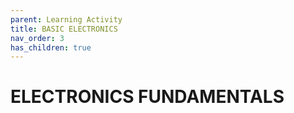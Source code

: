 ```yaml
---
parent: Learning Activity
title: BASIC ELECTRONICS
nav_order: 3
has_children: true
---
```


 ELECTRONICS FUNDAMENTALS
================================================================================

